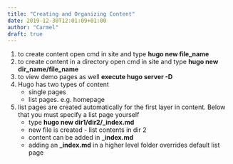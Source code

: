 ```yaml
---
title: "Creating and Organizing Content"
date: 2019-12-30T12:01:09+01:00
author: "Carmel"
draft: true
---
```


1. to create content open cmd in site and type **hugo new file_name**
2. to create content in a directory open cmd in site and type **hugo new dir_name/file_name**
3. to view demo pages as well **execute hugo server -D**
4. Hugo has two types of content
    * single pages
    * list pages. e.g. homepage
5. list pages are created automatically for the first layer in content. Below that you must specify a list page yourself
    * type **hugo new dir1/dir2/_index.md**
    * new file is created - list contents in dir 2
    * content can be added in **_index.md**
    * adding an **_index.md** in a higher level folder overrides default list page
